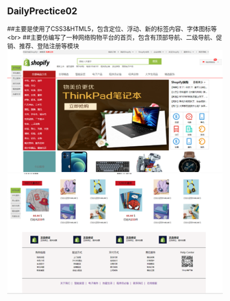 DailyPrectice02
------
##主要是使用了CSS3&HTML5，包含定位、浮动、新的标签内容、字体图标等\<br>
##主要仿编写了一种网络购物平台的首页，包含有顶部导航、二级导航、促销、推荐、登陆注册等模块
![](https://github.com/Kawul007/DailyPrectice02/raw/master/READMEimg/img01.png)
![](https://github.com/Kawul007/DailyPrectice02/raw/master/READMEimg/img02.png)
